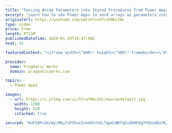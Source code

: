 ```yaml
---
title: "Passing Array Parameters into Stored Procedures from Power Apps"
excerpt: "Learn how to use Power Apps to send arrays as parameters into a stored procedure using JSON and Power Automate. This can be used to solve more complex stored procedure filtering with OPENJSON.  For training or consulting on PowerApps, check out https://www.pragmaticworks.com  On-Demand Learning courses"
originalUrl: https://youtube.com/watch?v=hTraYHbcIHc
type: video
price: Free
length: PT11M
publishedDateTime: 2020-01-20T19:47:08Z
heat: 51

featuredContent: "<iframe width=\"800\" height=\"500\" frameborder=\"0\" src=\"https://www.youtube.com/embed/hTraYHbcIHc\" allow=\"accelerometer; autoplay; encrypted-media; gyroscope; picture-in-picture\" allowfullscreen></iframe>"

provider:
  name: Progmatic Works
  domain: pragmaticworks.com

topics:
  - Power Apps

images:
  - url: https://i.ytimg.com/vi/hTraYHbcIHc/maxresdefault.jpg
    width: 1280
    height: 720
    isCached: true

secured: "HuP2QPude/Ay/MEw7uPIhvi5ce4hh7oEL7qpdJNRfqEvdR0F8q7F8SadBa7K/94FnFJ+WblqTsMm0JfpbmEWCA2h2gSWrs8orQDVmOftChGrGncQbg96Aw6u76vW7lpek36hmOkm7evxTOBZZ2+i/q9uLX7YnFNcLrrb/Bpx9dwNit3z3KXt7QL55YsRnWfE3KVgAw49K+a0h8gseAn2KyxH2ABWov1w6rVLnBdyHkGA/MQanUaL95yuG3Jby5GKPls4VGWh4IRlORcJms0pCd+u1Vc2QQ5tWEJH3+PWdk+5EUJpwSsh2SU8+r1f+fsH0CL5N/oZjtWys02IKTdGKENbeDK2G1PSYkSYyZkeo8cFV1cluiF7xE5ylvUi5cgU0x6N1EJKaa6qtzB8oJQneQ==;38qGgTqBiCb8s+98ZI3I7w=="
---
```


